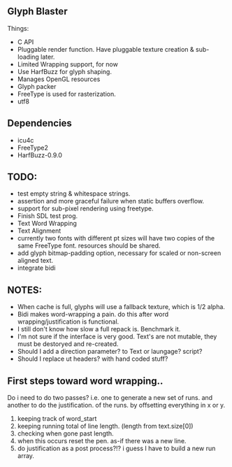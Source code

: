 Glyph Blaster
---------------

Things:
  * C API
  * Pluggable render function.  Have pluggable texture creation & sub-loading later.
  * Limited Wrapping support, for now
  * Use HarfBuzz for glyph shaping.
  * Manages OpenGL resources
  * Glyph packer
  * FreeType is used for rasterization.
  * utf8

Dependencies
-----------------
  * icu4c
  * FreeType2
  * HarfBuzz-0.9.0

TODO:
-----------------
* test empty string & whitespace strings.
* assertion and more graceful failure when static buffers overflow.
* support for sub-pixel rendering using freetype.
* Finish SDL test prog.
* Text Word Wrapping
* Text Alignment
* currently two fonts with different pt sizes will have two copies of the same FreeType font.
  resources should be shared.
* add glyph bitmap-padding option, necessary for scaled or non-screen aligned text.
* integrate bidi

NOTES:
----------------
* When cache is full, glyphs will use a fallback texture, which is 1/2 alpha.
* Bidi makes word-wrapping a pain.  do this after word wrapping/justification is functional.
* I still don't know how slow a full repack is. Benchmark it.
* I'm not sure if the interface is very good.
  Text's are not mutable, they must be destoryed and re-created.
* Should I add a direction parameter? to Text or laungage? script?
* Should I replace ut headers? with hand coded stuff?

First steps toward word wrapping..
-------------------------------------

Do i need to do two passes?  i.e. one to generate a new set of runs.
and another to do the justification. of the runs. by offsetting everything in x or y.

1) keeping track of word_start
2) keeping running total of line length. (length from text.size[0])
3) checking when gone past length.
4) when this occurs reset the pen. as-if there was a new line.
5) do justification as a post process?!? i guess I have to build a new run array.
